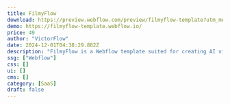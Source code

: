 ```yaml
---
title: FilmyFlow
download: https://preview.webflow.com/preview/filmyflow-template?utm_medium=preview_link&utm_source=dashboard&utm_content=filmyflow-template&preview=7acd3682dc559084a33c992976e49fca&workflow=sitePreview
demo: https://filmyflow-template.webflow.io/
price: 49
author: "VictorFlow"
date: 2024-12-01T04:38:29.882Z
description: "FilmyFlow is a Webflow template suited for creating AI videos, AI avatars, AI voices, videos, YouTubers, entertainment, videography, course videos, video production, streaming, vlogs, video portfolios, studios, and video agency websites."
ssg: ["Webflow"]
css: []
ui: []
cms: []
category: [SaaS]
draft: false
---
```

